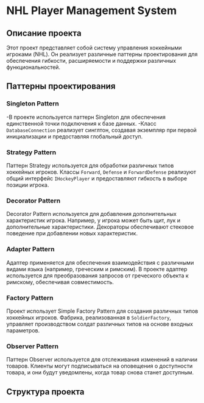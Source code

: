 # NHL Player Management System

## Описание проекта

Этот проект представляет собой систему управления хоккейными игроками (NHL). Он реализует различные паттерны проектирования для обеспечения гибкости, расширяемости и поддержки различных функциональностей.

## Паттерны проектирования

### Singleton Pattern

-В проекте используется паттерн Singleton для обеспечения единственной точки подключения к базе данных. 
-Класс `DatabaseConnection` реализует синглтон, создавая экземпляр при первой инициализации и предоставляя глобальный доступ.

### Strategy Pattern

Паттерн Strategy используется для обработки различных типов хоккейных игроков. Классы `Forward`, `Defense` и `ForwardDefense` реализуют общий интерфейс `IHockeyPlayer` и предоставляют гибкость в выборе позиции игрока.

### Decorator Pattern

Decorator Pattern используется для добавления дополнительных характеристик игрока. Например, у игрока может быть щит, лук и дополнительные характеристики. Декораторы обеспечивают стековое поведение при добавлении новых характеристик.

### Adapter Pattern

Адаптер применяется для обеспечения взаимодействия с различными видами языка (например, греческим и римским). В проекте адаптер используется для преобразования запросов от греческого объекта к римскому, обеспечивая совместимость.

### Factory Pattern

Проект использует Simple Factory Pattern для создания различных типов хоккейных игроков. Фабрика, реализованная в `SoldierFactory`, управляет производством солдат различных типов на основе входных параметров.

### Observer Pattern

Паттерн Observer используется для отслеживания изменений в наличии товаров. Клиенты могут подписываться на оповещения о доступности товара, и они будут уведомлены, когда товар снова станет доступным.

## Структура проекта

